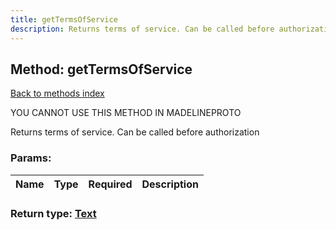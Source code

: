```yaml
---
title: getTermsOfService
description: Returns terms of service. Can be called before authorization
---
```

## Method: getTermsOfService  
[Back to methods index](index.md)


YOU CANNOT USE THIS METHOD IN MADELINEPROTO


Returns terms of service. Can be called before authorization

### Params:

| Name     |    Type       | Required | Description |
|----------|---------------|----------|-------------|


### Return type: [Text](../types/Text.md)

